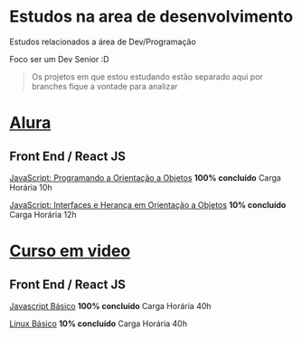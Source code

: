 # Estudos na area de desenvolvimento
Estudos relacionados a área de Dev/Programação

Foco ser um Dev Senior :D

> Os projetos em que estou estudando estão separado aqui por branches fique a vontade para analizar 

# [Alura](https://alura.com.br)
## Front End / React JS
[JavaScript: Programando a Orientação a Objetos](https://github.com/robisonfb/estudos/tree/javascritpt-orientacao-objetos) **100% concluído**
Carga Horária 10h 


[JavaScript: Interfaces e Herança em Orientação a Objetos](https://github.com/robisonfb/estudos/tree/javascritpt-orientacao-objetos) **10% concluído**
Carga Horária 12h


# [Curso em video](https://www.cursoemvideo.com/)
## Front End / React JS
[Javascript Básico](https://github.com/robisonfb/estudos/tree/javascritpt-orientacao-objetos) **100% concluído**
Carga Horária 40h

[Linux Básico](https://github.com/robisonfb/estudos/tree/javascritpt-orientacao-objetos) **10% concluído**
Carga Horária 40h
